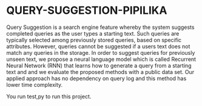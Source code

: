 # QUERY-SUGGESTION-PIPILIKA


Query Suggestion is a search engine feature whereby the system suggests completed queries as
the user types a starting text. Such queries are typically selected among previously stored queries,
based on specific attributes. However, queries cannot be suggested if a users text does not match
any queries in the storage. In order to suggest queries for previously unseen text, we propose
a neural language model which is called Recurrent Neural Network (RNN) that learns how to
generate a query from a starting text and and we evaluate the proposed methods with a public
data set. Our applied approach has no dependency on query log and this method has lower time
complexity.


You run test,py to run this project.
